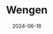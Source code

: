 ---
title: "Wengen"
excerpt: "Where Alpine summits cradle timbered cottages"
description: "Where Alpine summits cradle timbered cottages"
gallery_name: "wengen"
date: 2024-06-18
header:
  overlay_image: cover/wengen_3v1.jpg
---